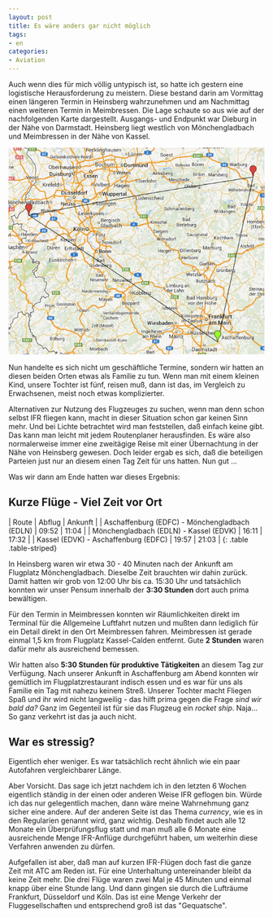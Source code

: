 ```yaml
---
layout: post
title: Es wäre anders gar nicht möglich
tags:
- en
categories:
- Aviation
---
```

Auch wenn dies für mich völlig untypisch ist, so hatte ich gestern eine logistische Herausforderung zu meistern. Diese bestand darin am Vormittag einen längeren Termin in Heinsberg wahrzunehmen und am Nachmittag einen weiteren Termin in Meimbressen. Die Lage schaute so aus wie auf der nachfolgenden Karte dargestellt. Ausgangs- und Endpunkt war Dieburg in der Nähe von Darmstadt. Heinsberg liegt westlich von Mönchengladbach und Meimbressen in der Nähe von Kassel.

![Heinsberg Meimbressen Dieburg](/img/posts/Heinsberg-Meimbressen-Dieburg.png)

Nun handelte es sich nicht um geschäftliche Termine, sondern wir hatten an diesen beiden Orten etwas als Familie zu tun. Wenn man mit einem kleinen Kind, unsere Tochter ist fünf, reisen muß, dann ist das, im Vergleich zu Erwachsenen, meist noch etwas komplizierter.

Alternativen zur Nutzung des Flugzeuges zu suchen, wenn man denn schon selbst IFR fliegen kann, macht in dieser Situation schon gar keinen Sinn mehr. Und bei Lichte betrachtet wird man feststellen, daß einfach keine gibt. Das kann man leicht mit jedem Routenplaner herausfinden. Es wäre also normalerweise immer eine zweitägige Reise mit einer Übernachtung in der Nähe von Heinsberg gewesen. Doch leider ergab es sich, daß die beteiligen Parteien just nur an diesem einen Tag Zeit für uns hatten. Nun gut ...

Was wir dann am Ende hatten war dieses Ergebnis:

## Kurze Flüge - Viel Zeit vor Ort

| Route                                         | Abflug | Ankunft |
| Aschaffenburg (EDFC) - Mönchengladbach (EDLN) | 09:52  | 11:04   |
| Mönchengladbach (EDLN) - Kassel (EDVK)        | 16:11  | 17:32   |
| Kassel (EDVK) - Aschaffenburg (EDFC)          | 19:57  | 21:03   |
{: .table .table-striped}

In Heinsberg waren wir etwa 30 - 40 Minuten nach der Ankunft am Flugplatz Mönchengladbach. Dieselbe Zeit brauchten wir dahin zurück. Damit hatten wir grob von 12:00 Uhr bis ca. 15:30 Uhr und tatsächlich konnten wir unser Pensum innerhalb der __3:30 Stunden__ dort auch prima bewältigen.

Für den Termin in Meimbressen konnten wir Räumlichkeiten direkt im Terminal für die Allgemeine Luftfahrt nutzen und mußten dann lediglich für ein Detail direkt in den Ort Meimbressen fahren. Meimbressen ist gerade einmal 1,5 km from Flugplatz Kassel-Calden entfernt. Gute __2 Stunden__ waren dafür mehr als ausreichend bemessen.

Wir hatten also __5:30 Stunden für produktive Tätigkeiten__ an diesem Tag zur Verfügung. Nach unserer Ankunft in Aschaffenburg am Abend konnten wir gemütlich im Flugplatzrestaurant indisch essen und es war für uns als Familie ein Tag mit nahezu keinem Streß. Unserer Tochter macht Fliegen Spaß und ihr wird nicht langweilig - das hilft prima gegen die Frage _sind wir bald da?_ Ganz im Gegenteil ist für sie das Flugzeug ein _rocket ship_. Naja... So ganz verkehrt ist das ja auch nicht.

## War es stressig?

Eigentlich eher weniger. Es war tatsächlich recht ähnlich wie ein paar Autofahren vergleichbarer Länge.

Aber Vorsicht. Das sage ich jetzt nachdem ich in den letzten 6 Wochen eigentlich ständig in der einen oder anderen Weise IFR geflogen bin. Würde ich das nur gelegentlich machen, dann wäre meine Wahrnehmung ganz sicher eine andere. Auf der anderen Seite ist das Thema _currency_, wie es in den Regularien genannt wird, ganz wichtig. Deshalb findet auch alle 12 Monate ein Überprüfungsflug statt und man muß alle 6 Monate eine ausreichende Menge IFR-Anflüge durchgeführt haben, um weiterhin diese Verfahren anwenden zu dürfen.

Aufgefallen ist aber, daß man auf kurzen IFR-Flügen doch fast die ganze Zeit mit ATC am Reden ist. Für eine Unterhaltung untereinander bleibt da keine Zeit mehr. Die drei Flüge waren zwei Mal je 45 Minuten und einmal knapp über eine Stunde lang. Und dann gingen sie durch die Lufträume Frankfurt, Düsseldorf und Köln. Das ist eine Menge Verkehr der Fluggesellschaften und entsprechend groß ist das "Gequatsche".
